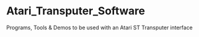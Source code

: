 # Atari_Transputer_Software
Programs, Tools &amp; Demos to be used with an Atari ST Transputer interface
